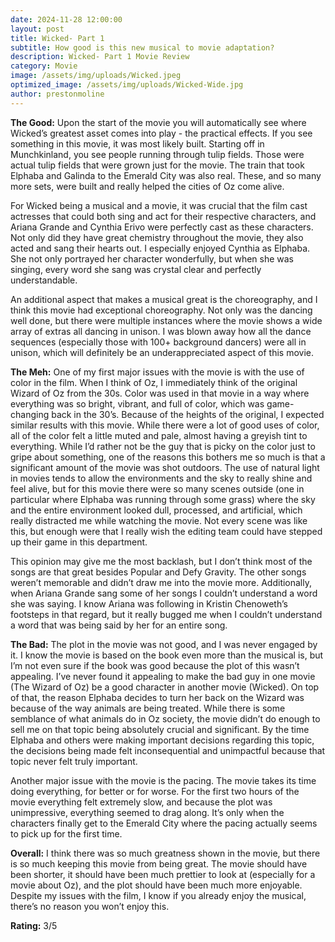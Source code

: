 ```yaml
---
date: 2024-11-28 12:00:00
layout: post
title: Wicked- Part 1
subtitle: How good is this new musical to movie adaptation?
description: Wicked- Part 1 Movie Review
category: Movie
image: /assets/img/uploads/Wicked.jpeg
optimized_image: /assets/img/uploads/Wicked-Wide.jpg
author: prestonmoline
---
```


**The Good:**
Upon the start of the movie you will automatically see where Wicked’s greatest asset comes into play - the practical effects. If you see something in this movie, it was most likely built. Starting off in Munchkinland, you see people running through tulip fields. Those were actual tulip fields that were grown just for the movie. The train that took Elphaba and Galinda to the Emerald City was also real. These, and so many more sets, were built and really helped the cities of Oz come alive. 

For Wicked being a musical and a movie, it was crucial that the film cast actresses that could both sing and act for their respective characters, and Ariana Grande and Cynthia Erivo were perfectly cast as these characters. Not only did they have great chemistry throughout the movie, they also acted and sang their hearts out. I especially enjoyed Cynthia as Elphaba. She not only portrayed her character wonderfully, but when she was singing, every word she sang was crystal clear and perfectly understandable.

An additional aspect that makes a musical great is the choreography, and I think this movie had exceptional choreography. Not only was the dancing well done, but there were multiple instances where the movie shows a wide array of extras all dancing in unison. I was blown away how all the dance sequences (especially those with 100+ background dancers) were all in unison, which will definitely be an underappreciated aspect of this movie.

**The Meh:**
One of my first major issues with the movie is with the use of color in the film. When I think of Oz, I immediately think of the original Wizard of Oz from the 30s. Color was used in that movie in a way where everything was so bright, vibrant, and full of color, which was game-changing back in the 30’s. Because of the heights of the original, I expected similar results with this movie. While there were a lot of good uses of color, all of the color felt a little muted and pale, almost having a greyish tint to everything. While I’d rather not be the guy that is picky on the color just to gripe about something, one of the reasons this bothers me so much is that a significant amount of the movie was shot outdoors. The use of natural light in movies tends to allow the environments and the sky to really shine and feel alive, but for this movie there were so many scenes outside (one in particular where Elphaba was running through some grass) where the sky and the entire environment looked dull, processed, and artificial, which really distracted me while watching the movie. Not every scene was like this, but enough were that I really wish the editing team could have stepped up their game in this department.

This opinion may give me the most backlash, but I don’t think most of the songs are that great besides Popular and Defy Gravity. The other songs weren’t memorable and didn’t draw me into the movie more. Additionally, when Ariana Grande sang some of her songs I couldn’t understand a word she was saying. I know Ariana was following in Kristin Chenoweth’s footsteps in that regard, but it really bugged me when I couldn’t understand a word that was being said by her for an entire song.


**The Bad:**
The plot in the movie was not good, and I was never engaged by it. I know the movie is based on the book even more than the musical is, but I’m not even sure if the book was good because the plot of this wasn’t appealing. I’ve never found it appealing to make the bad guy in one movie (The Wizard of Oz) be a good character in another movie (Wicked). On top of that, the reason Elphaba decides to turn her back on the Wizard was because of the way animals are being treated. While there is some semblance of what animals do in Oz society, the movie didn’t do enough to sell me on that topic being absolutely crucial and significant. By the time Elphaba and others were making important decisions regarding this topic, the decisions being made felt inconsequential and unimpactful because that topic never felt truly important.

Another major issue with the movie is the pacing. The movie takes its time doing everything, for better or for worse. For the first two hours of the movie everything felt extremely slow, and because the plot was unimpressive, everything seemed to drag along. It’s only when the characters finally get to the Emerald City where the pacing actually seems to pick up for the first time.



**Overall:**
I think there was so much greatness shown in the movie, but there is so much keeping this movie from being great. The movie should have been shorter, it should have been much prettier to look at (especially for a movie about Oz), and the plot should have been much more enjoyable. Despite my issues with the film, I know if you already enjoy the musical, there’s no reason you won’t enjoy this.


**Rating:**
3/5
